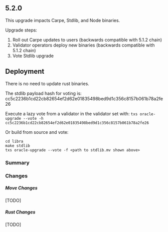 ## 5.2.0

This upgrade impacts Carpe, Stdlib, and Node binaries.

Upgrade steps:
1. Roll out Carpe updates to users (backwards compatible with 5.1.2 chain)
2. Validator operators deploy new binaries (backwards compatible with 5.1.2 chain)
2. Vote Stdlib upgrade

## Deployment

There is no need to update rust binaries.

The stdlib payload hash for voting is: cc5c2236b1cd22cb82654ef2d62e01835498bed9d1c356c8157b061b78a2fe26


Execute a lazy vote from a validator in the validator set with:
`txs oracle-upgrade --vote -h cc5c2236b1cd22cb82654ef2d62e01835498bed9d1c356c8157b061b78a2fe26`

Or build from source and vote:
```
cd libra
make stdlib
txs oracle-upgrade --vote -f <path to stdlib.mv shown above>

```
### Summary

### Changes

##### Move Changes

[TODO]

##### Rust Changes

[TODO]


